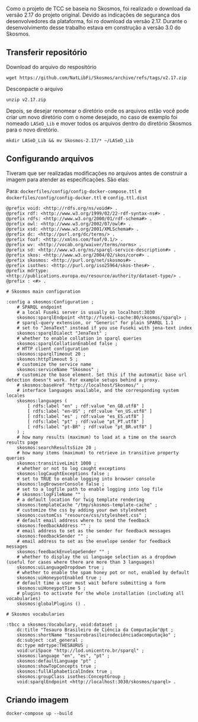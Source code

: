 Como o projeto de TCC se baseia no Skosmos, foi realizado o download da versão 2.17 do projeto original. Devido as indicações de segurança dos desenvolvedores da plataforma, foi ro download da versão 2.17.
Durante o desenvolvimento desse trabalho estava em construção a versão 3.0 do Skosmos.
## Transferir repositório

Download do arquivo do respositório

```
wget https://github.com/NatLibFi/Skosmos/archive/refs/tags/v2.17.zip
```


Desconpacte o arquivo

```
unzip v2.17.zip
```

Depois, se desejar renomear o diretório onde os arquivos estão você pode criar um novo diretório com o nome desejado, no caso de exemplo foi nomeado `LASeD_Lib` e mover todos os arquivos dentro do diretório Skosmos para o novo diretório.  

```
mkdir LASeD_Lib && mv Skosmos-2.17/* ~/LASeD_Lib
```

## Configurando arquivos

Tiveram que ser realizadas modificações no arquivos antes de construir a imagem para atender as especificações. São elas:

Para: `dockerfiles/config/config-docker-compose.ttl` e `dockerfiles/config/config-docker.ttl` e `config.ttl.dist`

```turtle
@prefix void: <http://rdfs.org/ns/void#> .
@prefix rdf: <http://www.w3.org/1999/02/22-rdf-syntax-ns#> .
@prefix rdfs: <http://www.w3.org/2000/01/rdf-schema#> .
@prefix owl: <http://www.w3.org/2002/07/owl#> .
@prefix xsd: <http://www.w3.org/2001/XMLSchema#> .
@prefix dc: <http://purl.org/dc/terms/> .
@prefix foaf: <http://xmlns.com/foaf/0.1/> .
@prefix wv: <http://vocab.org/waiver/terms/norms> .
@prefix sd: <http://www.w3.org/ns/sparql-service-description#> .
@prefix skos: <http://www.w3.org/2004/02/skos/core#> .
@prefix skosmos: <http://purl.org/net/skosmos#> .
@prefix isothes: <http://purl.org/iso25964/skos-thes#> .
@prefix mdrtype: <http://publications.europa.eu/resource/authority/dataset-type/> .
@prefix : <#> .

# Skosmos main configuration

:config a skosmos:Configuration ;
    # SPARQL endpoint
    # a local Fuseki server is usually on localhost:3030
    skosmos:sparqlEndpoint <http://fuseki-cache:80/skosmos/sparql> ;
    # sparql-query extension, or "Generic" for plain SPARQL 1.1
    # set to "JenaText" instead if you use Fuseki with jena-text index
    skosmos:sparqlDialect "JenaText" ;
    # whether to enable collation in sparql queries
    skosmos:sparqlCollationEnabled false ;
    # HTTP client configuration
    skosmos:sparqlTimeout 20 ;
    skosmos:httpTimeout 5 ;
    # customize the service name
    skosmos:serviceName "Skosmos" ;
    # customize the base element. Set this if the automatic base url detection doesn't work. For example setups behind a proxy.
    # skosmos:baseHref "http://localhost/Skosmos/" ;
    # interface languages available, and the corresponding system locales
    skosmos:languages (
        [ rdfs:label "en" ; rdf:value "en_GB.utf8" ]
        [ rdfs:label "en-US" ; rdf:value "en_US.utf8" ]
        [ rdfs:label "es" ; rdf:value "es_ES.utf8" ]
        [ rdfs:label "pt" ; rdf:value "pt_PT.utf8" ]
        [ rdfs:label "pt-BR" ; rdf:value "pt_BR.utf8" ]
    ) ;
    # how many results (maximum) to load at a time on the search results page
    skosmos:searchResultsSize 20 ;
    # how many items (maximum) to retrieve in transitive property queries
    skosmos:transitiveLimit 1000 ;
    # whether or not to log caught exceptions
    skosmos:logCaughtExceptions false ;
    # set to TRUE to enable logging into browser console
    skosmos:logBrowserConsole false ;
    # set to a logfile path to enable logging into log file
    # skosmos:logFileName "" ;
    # a default location for Twig template rendering
    skosmos:templateCache "/tmp/skosmos-template-cache" ;
    # customize the css by adding your own stylesheet
    skosmos:customCss "resource/css/stylesheet.css" ;
    # default email address where to send the feedback
    skosmos:feedbackAddress "" ;
    # email address to set as the sender for feedback messages
    skosmos:feedbackSender "" ;
    # email address to set as the envelope sender for feedback messages
    skosmos:feedbackEnvelopeSender "" ;
    # whether to display the ui language selection as a dropdown (useful for cases where there are more than 3 languages) 
    skosmos:uiLanguageDropdown true ;
    # whether to enable the spam honey pot or not, enabled by default
    skosmos:uiHoneypotEnabled true ;
    # default time a user must wait before submitting a form
    skosmos:uiHoneypotTime 5 ;
    # plugins to activate for the whole installation (including all vocabularies)
    skosmos:globalPlugins () .

# Skosmos vocabularies

:tbcc a skosmos:Vocabulary, void:dataset ;
    dc:title "Tesauro Brasileiro de Ciência da Computação"@pt ;
    skosmos:shortName "tesaurobrasileirodeciênciadacomputação" ;
    dc:subject :cat_general ;
    dc:type mdrtype:THESAURUS ;
    void:uriSpace "http://lod.unicentro.br/sparql" ;
    skosmos:language "en", "es", "pt" ;
    skosmos:defaultLanguage "pt" ;
    skosmos:showTopConcepts true ;
    skosmos:fullAlphabeticalIndex true ;
    skosmos:groupClass isothes:ConceptGroup ;
    void:sparqlEndpoint <http://localhost:3030/skosmos/sparql> .

```


## Criando imagem

```
docker-compose up --build
```
